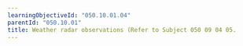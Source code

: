 ```yaml
---
learningObjectiveId: "050.10.01.04"
parentId: "050.10.01"
title: Weather radar observations (Refer to Subject 050 09 04 05.
---
```

